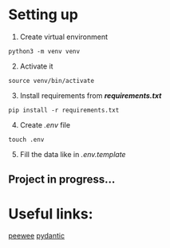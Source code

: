 # Setting up

1. Create virtual environment

`python3 -m venv venv`

2. Activate it

`source venv/bin/activate`

3. Install requirements from ***requirements.txt***

`pip install -r requirements.txt`

4. Create *.env* file 

`touch .env`

5. Fill the data like in *.env.template*


## Project in progress...

# Useful links:
[peewee](https://docs.peewee-orm.com/en/latest/)
[pydantic](https://docs.pydantic.dev/)